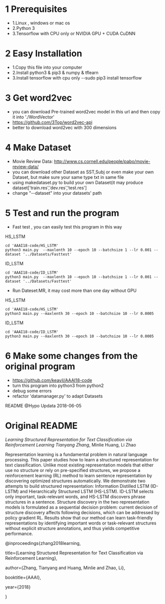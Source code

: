 # 1 Prerequisites
* 1.Linux , windows or mac os
* 2.Python 3
* 3.Tensorflow with CPU only or NVIDIA GPU + CUDA CuDNN

# 2 Easy Installation
* 1.Copy this file into your computer
* 2.Install python3 & pip3 & numpy & tflearn
* 3.Install tensorflow with cpu only  --sudo pip3 install tensorflow

# 3 Get word2vec
* you can download Pre-trained word2vec model in this url and then copy it into './WordVector'
* https://github.com/3Top/word2vec-api
* better to download word2vec with 300 dimensions

# 4 Make Dataset
* Movie Review Data: http://www.cs.cornell.edu/people/pabo/movie-review-data/
* you can download other Dataset as SST,Subj or even make your own Dataset, but make sure your same type txt in same file
* using makedataset.py to build your own Dataset(it may produce dataset['train.res','dev.res','test.res']
* change "--dataset" into your datasets' path

# 5 Test and run the program
* Fast test , you can easily test this program in this way

HS_LSTM
```shell
cd 'AAAI18-code/HS_LSTM'
python3 main.py  --maxlenth 10 --epoch 10 --batchsize 1 --lr 0.001 --dataset '../Datasets/Fasttest'
```
ID_LSTM
```shell
cd 'AAAI18-code/ID_LSTM' 
python3 main.py  --maxlenth 10 --epoch 10 --batchsize 1 --lr 0.001 --dataset '../Datasets/Fasttest'
```

* Run Dateset:MR, it may cost more than one day without GPU

HS_LSTM
```shell
cd 'AAAI18-code/HS_LSTM'
python3 main.py --maxlenth 30 --epoch 10 --batchsize 10 --lr 0.0005
```
ID_LSTM
```shell
cd 'AAAI18-code/ID_LSTM'
python3 main.py --maxlenth 30 --epoch 10 --batchsize 10 --lr 0.0005
```

# 6 Make some changes from the original program 
* https://github.com/keavil/AAAI18-code
* turn this program into python3 from python2
* debug some errors
* refactor 'datamanager.py' to adapt Datasets

README @Hypo Updata 2018-06-05

# Original README

*Learning Structured Representation for Text Classification via Reinforcement Learning
Tianyang Zhang*, Minlie Huang, Li Zhao

Representation learning is a fundamental problem in natural language processing. This paper studies how to learn a structured representation for text classification. Unlike most existing representation models that either use no structure or rely on pre-specified structures, we propose a reinforcement learning (RL) method to learn sentence representation by discovering optimized structures automatically. We demonstrate two attempts to build structured representation: Information Distilled LSTM (ID-LSTM) and Hierarchically Structured LSTM (HS-LSTM). ID-LSTM selects only important, task-relevant words, and HS-LSTM discovers phrase structures in a sentence. Structure discovery in the two representation models is formulated as a sequential decision problem: current decision of structure discovery affects following decisions, which can be addressed by policy gradient RL. Results show that our method can learn task-friendly representations by identifying important words or task-relevant structures without explicit structure annotations, and thus yields competitive performance.

@inproceedings{zhang2018learning,

  title={Learning Structured Representation for Text Classification via Reinforcement Learning},
  
  author={Zhang, Tianyang and Huang, Minlie and Zhao, Li},
  
  booktitle={AAAI},
  
  year={2018}
  
}
